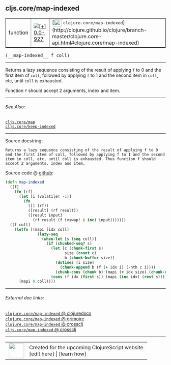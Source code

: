 ## cljs.core/map-indexed



 <table border="1">
<tr>
<td>function</td>
<td><a href="https://github.com/cljsinfo/cljs-api-docs/tree/0.0-927"><img valign="middle" alt="[+] 0.0-927" title="Added in 0.0-927" src="https://img.shields.io/badge/+-0.0--927-lightgrey.svg"></a> </td>
<td>
[<img height="24px" valign="middle" src="http://i.imgur.com/1GjPKvB.png"> <samp>clojure.core/map-indexed</samp>](http://clojure.github.io/clojure/branch-master/clojure.core-api.html#clojure.core/map-indexed)
</td>
</tr>
</table>


 <samp>
(__map-indexed__ f coll)<br>
</samp>

---

Returns a lazy sequence consisting of the result of applying `f` to 0 and the
first item of `coll`, followed by applying `f` to 1 and the second item in
`coll`, etc, until `coll` is exhausted.

Function `f` should accept 2 arguments, index and item.

---


###### See Also:

[`cljs.core/map`](cljs.core_map.md)<br>
[`cljs.core/keep-indexed`](cljs.core_keep-indexed.md)<br>

---


Source docstring:

```
Returns a lazy sequence consisting of the result of applying f to 0
and the first item of coll, followed by applying f to 1 and the second
item in coll, etc, until coll is exhausted. Thus function f should
accept 2 arguments, index and item.
```


Source code @ [github](https://github.com/clojure/clojurescript/blob/r3269/src/main/cljs/cljs/core.cljs#L3725-L3750):

```clj
(defn map-indexed
  ([f]
    (fn [rf]
      (let [i (volatile! -1)]
        (fn
          ([] (rf))
          ([result] (rf result))
          ([result input]
            (rf result (f (vswap! i inc) input)))))))
  ([f coll]
    (letfn [(mapi [idx coll]
              (lazy-seq
                (when-let [s (seq coll)]
                  (if (chunked-seq? s)
                    (let [c (chunk-first s)
                          size (count c)
                          b (chunk-buffer size)]
                      (dotimes [i size]
                        (chunk-append b (f (+ idx i) (-nth c i))))
                      (chunk-cons (chunk b) (mapi (+ idx size) (chunk-rest s))))
                    (cons (f idx (first s)) (mapi (inc idx) (rest s)))))))]
      (mapi 0 coll))))
```

<!--
Repo - tag - source tree - lines:

 <pre>
clojurescript @ r3269
└── src
    └── main
        └── cljs
            └── cljs
                └── <ins>[core.cljs:3725-3750](https://github.com/clojure/clojurescript/blob/r3269/src/main/cljs/cljs/core.cljs#L3725-L3750)</ins>
</pre>

-->

---



###### External doc links:

[`clojure.core/map-indexed` @ clojuredocs](http://clojuredocs.org/clojure.core/map-indexed)<br>
[`clojure.core/map-indexed` @ grimoire](http://conj.io/store/v1/org.clojure/clojure/1.7.0-beta3/clj/clojure.core/map-indexed/)<br>
[`clojure.core/map-indexed` @ crossclj](http://crossclj.info/fun/clojure.core/map-indexed.html)<br>
[`cljs.core/map-indexed` @ crossclj](http://crossclj.info/fun/cljs.core.cljs/map-indexed.html)<br>

---

 <table>
<tr><td>
<img valign="middle" align="right" width="48px" src="http://i.imgur.com/Hi20huC.png">
</td><td>
Created for the upcoming ClojureScript website.<br>
[edit here] | [learn how]
</td></tr></table>

[edit here]:https://github.com/cljsinfo/cljs-api-docs/blob/master/cljsdoc/cljs.core_map-indexed.cljsdoc
[learn how]:https://github.com/cljsinfo/cljs-api-docs/wiki/cljsdoc-files

<!--

This information was too distracting to show to readers, but I'll leave it
commented here since it is helpful to:

- pretty-print the data used to generate this document
- and show how to retrieve that data



The API data for this symbol:

```clj
{:description "Returns a lazy sequence consisting of the result of applying `f` to 0 and the\nfirst item of `coll`, followed by applying `f` to 1 and the second item in\n`coll`, etc, until `coll` is exhausted.\n\nFunction `f` should accept 2 arguments, index and item.",
 :ns "cljs.core",
 :name "map-indexed",
 :signature ["[f coll]"],
 :history [["+" "0.0-927"]],
 :type "function",
 :related ["cljs.core/map" "cljs.core/keep-indexed"],
 :full-name-encode "cljs.core_map-indexed",
 :source {:code "(defn map-indexed\n  ([f]\n    (fn [rf]\n      (let [i (volatile! -1)]\n        (fn\n          ([] (rf))\n          ([result] (rf result))\n          ([result input]\n            (rf result (f (vswap! i inc) input)))))))\n  ([f coll]\n    (letfn [(mapi [idx coll]\n              (lazy-seq\n                (when-let [s (seq coll)]\n                  (if (chunked-seq? s)\n                    (let [c (chunk-first s)\n                          size (count c)\n                          b (chunk-buffer size)]\n                      (dotimes [i size]\n                        (chunk-append b (f (+ idx i) (-nth c i))))\n                      (chunk-cons (chunk b) (mapi (+ idx size) (chunk-rest s))))\n                    (cons (f idx (first s)) (mapi (inc idx) (rest s)))))))]\n      (mapi 0 coll))))",
          :title "Source code",
          :repo "clojurescript",
          :tag "r3269",
          :filename "src/main/cljs/cljs/core.cljs",
          :lines [3725 3750]},
 :full-name "cljs.core/map-indexed",
 :clj-symbol "clojure.core/map-indexed",
 :docstring "Returns a lazy sequence consisting of the result of applying f to 0\nand the first item of coll, followed by applying f to 1 and the second\nitem in coll, etc, until coll is exhausted. Thus function f should\naccept 2 arguments, index and item."}

```

Retrieve the API data for this symbol:

```clj
;; from Clojure REPL
(require '[clojure.edn :as edn])
(-> (slurp "https://raw.githubusercontent.com/cljsinfo/cljs-api-docs/catalog/cljs-api.edn")
    (edn/read-string)
    (get-in [:symbols "cljs.core/map-indexed"]))
```

-->
